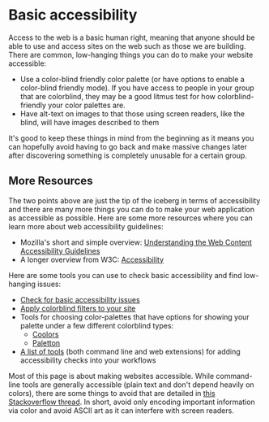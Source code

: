 # Basic accessibility

Access to the web is a basic human right, meaning that anyone should be able to use and access sites on the web such as those we are building. There are common, low-hanging things you can do to make your website accessible:

* Use a color-blind friendly color palette \(or have options to enable a color-blind friendly mode\). If you have access to people in your group that are colorblind, they may be a good litmus test for how colorblind-friendly your color palettes are.
* Have alt-text on images to that those using screen readers, like the blind, will have images described to them

It's good to keep these things in mind from the beginning as it means you can hopefully avoid having to go back and make massive changes later after discovering something is completely unusable for a certain group.

## More Resources

The two points above are just the tip of the iceberg in terms of accessibility and there are many more things you can do to make your web application as accessible as possible. Here are some more resources where you can learn more about web accessibility guidelines:

* Mozilla's short and simple overview: [Understanding the Web Content Accessibility Guidelines](https://developer.mozilla.org/en-US/docs/Web/Accessibility/Understanding_WCAG)
* A longer overview from W3C: [Accessibility](https://www.w3.org/standards/webdesign/accessibility)

Here are some tools you can use to check basic accessibility and find low-hanging issues:

* [Check for basic accessibility issues](https://wave.webaim.org/)
* [Apply colorblind filters to your site](https://www.toptal.com/designers/colorfilter/)
* Tools for choosing color-palettes that have options for showing your palette under a few different colorblind types: 
  * [Coolors](https://coolors.co/)
  * [Paletton](https://paletton.com/)
* [A list of tools](https://www.assist.vt.edu/web-accessibility/testing-tools/command-line-developer-tools.html) \(both command line and web extensions\) for adding accessibility checks into your workflows

Most of this page is about making websites accessible. While command-line tools are generally accessible \(plain text and don't depend heavily on colors\), there are some things to avoid that are detailed in [this Stackoverflow thread](https://stackoverflow.com/questions/59945753/what-are-the-accessibility-a11y-guidelines-for-command-line-applications). In short, avoid only encoding important information via color and avoid ASCII art as it can interfere with screen readers.

